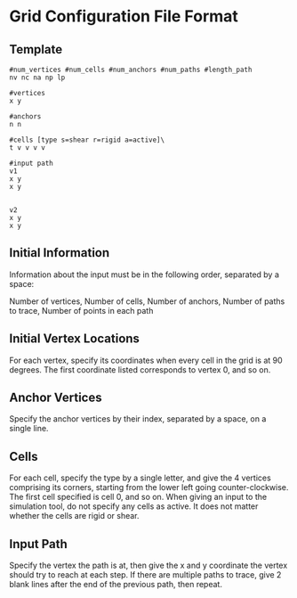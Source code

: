 # Grid Configuration File Format

## Template
```
#num_vertices #num_cells #num_anchors #num_paths #length_path
nv nc na np lp

#vertices
x y

#anchors
n n

#cells [type s=shear r=rigid a=active]\
t v v v v

#input path
v1
x y
x y


v2
x y
x y
```

## Initial Information

Information about the input must be in the following order, separated by a space:

Number of vertices, Number of cells, Number of anchors, Number of paths to trace, Number of points in each path

## Initial Vertex Locations

For each vertex, specify its coordinates when every cell in the grid is at 90 degrees. The first coordinate listed corresponds to vertex 0, and so on.

## Anchor Vertices
Specify the anchor vertices by their index, separated by a space, on a single line.

## Cells
For each cell, specify the type by a single letter, and give the 4 vertices comprising its corners, starting from the lower left going counter-clockwise. The first cell specified is cell 0, and so on. When giving an input to the simulation tool, do not specify any cells as active. It does not matter whether the cells are rigid or shear.

## Input Path
Specify the vertex the path is at, then give the x and y coordinate the vertex should try to reach at each step. If there are multiple paths to trace, give 2 blank lines after the end of the previous path, then repeat.
